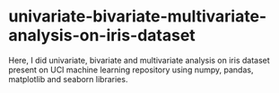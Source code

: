 # univariate-bivariate-multivariate-analysis-on-iris-dataset
Here, I did univariate, bivariate and multivariate analysis on iris dataset present on UCI machine learning repository using numpy, pandas, matplotlib and seaborn libraries.
